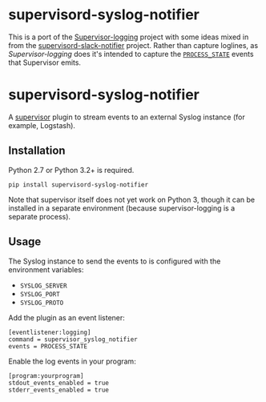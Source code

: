 # supervisord-syslog-notifier

This is a port of the [Supervisor-logging](https://github.com/infoxchange/supervisor-logging) project with some ideas mixed in from the [supervisord-slack-notifier](https://github.com/Schibsted-Tech-Polska/supervisord-slack-notifier) project. Rather than capture loglines, as *Supervisor-logging* does it's intended to capture the [`PROCESS_STATE`](http://supervisord.org/events.html#event-listeners-and-event-notifications) events that Supervisor emits.

supervisord-syslog-notifier
===========================

A [supervisor]( http://supervisord.org/) plugin to stream events to an external Syslog instance (for example, Logstash).

Installation
------------

Python 2.7 or Python 3.2+ is required.

```
pip install supervisord-syslog-notifier
```

Note that supervisor itself does not yet work on Python 3, though it can be
installed in a separate environment (because supervisor-logging is a separate
process).

Usage
-----

The Syslog instance to send the events to is configured with the environment
variables:

* `SYSLOG_SERVER`
* `SYSLOG_PORT`
* `SYSLOG_PROTO`

Add the plugin as an event listener:

```
[eventlistener:logging]
command = supervisor_syslog_notifier
events = PROCESS_STATE
```

Enable the log events in your program:

```
[program:yourprogram]
stdout_events_enabled = true
stderr_events_enabled = true
```
